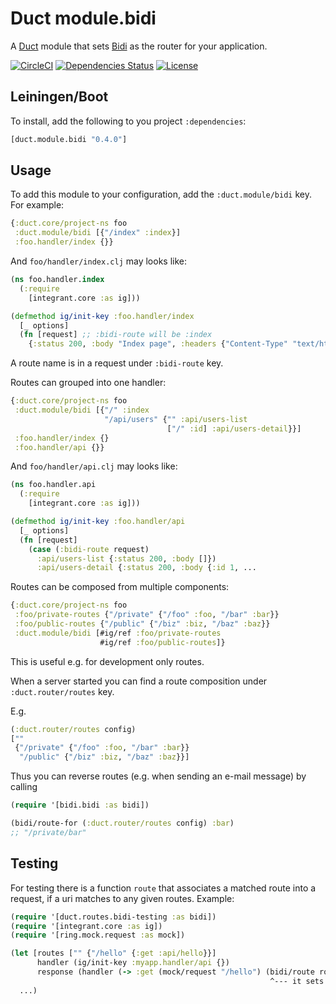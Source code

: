 Duct module.bidi
================

A [Duct](https://github.com/duct-framework/duct) module that sets [Bidi]() as the router for your application.

[![CircleCI](https://circleci.com/gh/druids/duct.module.bidi.svg?style=svg)](https://circleci.com/gh/druids/duct.module.bidi)
[![Dependencies Status](https://jarkeeper.com/druids/duct.module.bidi/status.png)](https://jarkeeper.com/druids/duct.module.bidi)
[![License](https://img.shields.io/badge/MIT-Clause-blue.svg)](https://opensource.org/licenses/MIT)


Leiningen/Boot
--------------

To install, add the following to you project `:dependencies`:

```clojure
[duct.module.bidi "0.4.0"]
```


Usage
-----

To add this module to your configuration, add the `:duct.module/bidi` key. For example:

```clojure
{:duct.core/project-ns foo
 :duct.module/bidi [{"/index" :index}]
 :foo.handler/index {}}
```

And `foo/handler/index.clj` may looks like:

```clojure
(ns foo.handler.index
  (:require
    [integrant.core :as ig]))

(defmethod ig/init-key :foo.handler/index
  [_ options]
  (fn [request] ;; :bidi-route will be :index
    {:status 200, :body "Index page", :headers {"Content-Type" "text/html"}})))
```

A route name is in a request under `:bidi-route` key.

Routes can grouped into one handler:

```clojure
{:duct.core/project-ns foo
 :duct.module/bidi [{"/" :index
                     "/api/users" {"" :api/users-list
                                   ["/" :id] :api/users-detail}}]
 :foo.handler/index {}
 :foo.handler/api {}}
```

And `foo/handler/api.clj` may looks like:

```clojure
(ns foo.handler.api
  (:require
    [integrant.core :as ig]))

(defmethod ig/init-key :foo.handler/api
  [_ options]
  (fn [request]
    (case (:bidi-route request)
      :api/users-list {:status 200, :body []})
      :api/users-detail {:status 200, :body {:id 1, ...
```

Routes can be composed from multiple components:

```clojure
{:duct.core/project-ns foo
 :foo/private-routes {"/private" {"/foo" :foo, "/bar" :bar}}
 :foo/public-routes {"/public" {"/biz" :biz, "/baz" :baz}}
 :duct.module/bidi [#ig/ref :foo/private-routes
                    #ig/ref :foo/public-routes]}
```
This is useful e.g. for development only routes.

When a server started you can find a route composition under `:duct.router/routes` key.

E.g.

```clojure
(:duct.router/routes config)
[""
 {"/private" {"/foo" :foo, "/bar" :bar}}
  "/public" {"/biz" :biz, "/baz" :baz}}]
```

Thus you can reverse routes (e.g. when sending an e-mail message) by calling

```clojure
(require '[bidi.bidi :as bidi])

(bidi/route-for (:duct.router/routes config) :bar)
;; "/private/bar"
```


Testing
-------

For testing there is a function `route` that associates a matched route into a request, if a uri matches to any given
 routes. Example:

```clojure
(require '[duct.routes.bidi-testing :as bidi])
(require '[integrant.core :as ig])
(require '[ring.mock.request :as mock])

(let [routes ["" {"/hello" {:get :api/hello}}]
      handler (ig/init-key :myapp.handler/api {})
      response (handler (-> :get (mock/request "/hello") (bidi/route routes)))]]
                                                          ^--- it sets `:api/hello` under `:bidi-route` key
  ...)
```
